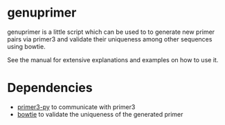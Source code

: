 # genuprimer
genuprimer is a little script which can be used to to generate new primer pairs via primer3 and
validate their uniqueness among other sequences using bowtie.

See the manual for extensive explanations and examples on how to use it.
# Dependencies
* [primer3-py](https://libnano.github.io/primer3-py/) to communicate with primer3
* [bowtie](http://bowtie-bio.sourceforge.net/index.shtml) to validate the uniqueness of the generated primer
